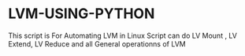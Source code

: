 # LVM-USING-PYTHON
This script is For Automating LVM in Linux 
Script can do LV Mount , LV Extend, LV Reduce and all General operationns of LVM
